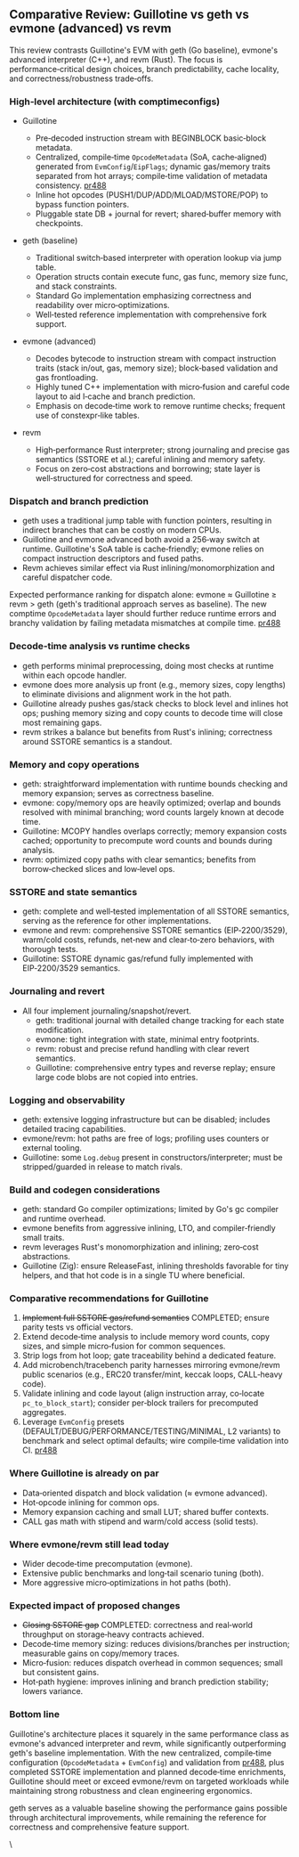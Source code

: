 ## Comparative Review: Guillotine vs geth vs evmone (advanced) vs revm

This review contrasts Guillotine's EVM with geth (Go baseline), evmone's advanced interpreter (C++), and revm (Rust). The focus is performance‑critical design choices, branch predictability, cache locality, and correctness/robustness trade‑offs.

### High‑level architecture (with comptimeconfigs)

- Guillotine
  - Pre‑decoded instruction stream with BEGINBLOCK basic‑block metadata.
  - Centralized, compile‑time `OpcodeMetadata` (SoA, cache‑aligned) generated from `EvmConfig`/`EipFlags`; dynamic gas/memory traits separated from hot arrays; compile‑time validation of metadata consistency. [pr488]
  - Inline hot opcodes (PUSH1/DUP/ADD/MLOAD/MSTORE/POP) to bypass function pointers.
  - Pluggable state DB + journal for revert; shared‑buffer memory with checkpoints.

- geth (baseline)
  - Traditional switch‑based interpreter with operation lookup via jump table.
  - Operation structs contain execute func, gas func, memory size func, and stack constraints.
  - Standard Go implementation emphasizing correctness and readability over micro‑optimizations.
  - Well‑tested reference implementation with comprehensive fork support.

- evmone (advanced)
  - Decodes bytecode to instruction stream with compact instruction traits (stack in/out, gas, memory size); block‑based validation and gas frontloading.
  - Highly tuned C++ implementation with micro‑fusion and careful code layout to aid I‑cache and branch prediction.
  - Emphasis on decode‑time work to remove runtime checks; frequent use of constexpr‑like tables.

- revm
  - High‑performance Rust interpreter; strong journaling and precise gas semantics (SSTORE et al.); careful inlining and memory safety.
  - Focus on zero‑cost abstractions and borrowing; state layer is well‑structured for correctness and speed.

### Dispatch and branch prediction

- geth uses a traditional jump table with function pointers, resulting in indirect branches that can be costly on modern CPUs.
- Guillotine and evmone advanced both avoid a 256‑way switch at runtime. Guillotine's SoA table is cache‑friendly; evmone relies on compact instruction descriptors and fused paths.
- Revm achieves similar effect via Rust inlining/monomorphization and careful dispatcher code.

Expected performance ranking for dispatch alone: evmone ≈ Guillotine ≥ revm > geth (geth's traditional approach serves as baseline). The new comptime `OpcodeMetadata` layer should further reduce runtime errors and branchy validation by failing metadata mismatches at compile time. [pr488]

### Decode‑time analysis vs runtime checks

- geth performs minimal preprocessing, doing most checks at runtime within each opcode handler.
- evmone does more analysis up front (e.g., memory sizes, copy lengths) to eliminate divisions and alignment work in the hot path.
- Guillotine already pushes gas/stack checks to block level and inlines hot ops; pushing memory sizing and copy counts to decode time will close most remaining gaps.
- revm strikes a balance but benefits from Rust's inlining; correctness around SSTORE semantics is a standout.

### Memory and copy operations

- geth: straightforward implementation with runtime bounds checking and memory expansion; serves as correctness baseline.
- evmone: copy/memory ops are heavily optimized; overlap and bounds resolved with minimal branching; word counts largely known at decode time.
- Guillotine: MCOPY handles overlaps correctly; memory expansion costs cached; opportunity to precompute word counts and bounds during analysis.
- revm: optimized copy paths with clear semantics; benefits from borrow‑checked slices and low‑level ops.

### SSTORE and state semantics

- geth: complete and well‑tested implementation of all SSTORE semantics, serving as the reference for other implementations.
- evmone and revm: comprehensive SSTORE semantics (EIP‑2200/3529), warm/cold costs, refunds, net‑new and clear‑to‑zero behaviors, with thorough tests.
- Guillotine: SSTORE dynamic gas/refund fully implemented with EIP‑2200/3529 semantics.

### Journaling and revert

- All four implement journaling/snapshot/revert.  
  - geth: traditional journal with detailed change tracking for each state modification.
  - evmone: tight integration with state, minimal entry footprints.  
  - revm: robust and precise refund handling with clear revert semantics.  
  - Guillotine: comprehensive entry types and reverse replay; ensure large code blobs are not copied into entries.

### Logging and observability

- geth: extensive logging infrastructure but can be disabled; includes detailed tracing capabilities.
- evmone/revm: hot paths are free of logs; profiling uses counters or external tooling.
- Guillotine: some `Log.debug` present in constructors/interpreter; must be stripped/guarded in release to match rivals.

### Build and codegen considerations

- geth: standard Go compiler optimizations; limited by Go's gc compiler and runtime overhead.
- evmone benefits from aggressive inlining, LTO, and compiler‑friendly small traits.
- revm leverages Rust's monomorphization and inlining; zero‑cost abstractions.
- Guillotine (Zig): ensure ReleaseFast, inlining thresholds favorable for tiny helpers, and that hot code is in a single TU where beneficial.

### Comparative recommendations for Guillotine

1) ~~Implement full SSTORE gas/refund semantics~~ COMPLETED; ensure parity tests vs official vectors.
2) Extend decode‑time analysis to include memory word counts, copy sizes, and simple micro‑fusion for common sequences.
3) Strip logs from hot loop; gate traceability behind a dedicated feature.
4) Add microbench/tracebench parity harnesses mirroring evmone/revm public scenarios (e.g., ERC20 transfer/mint, keccak loops, CALL‑heavy code).
5) Validate inlining and code layout (align instruction array, co‑locate `pc_to_block_start`); consider per‑block trailers for precomputed aggregates.
6) Leverage `EvmConfig` presets (DEFAULT/DEBUG/PERFORMANCE/TESTING/MINIMAL, L2 variants) to benchmark and select optimal defaults; wire compile‑time validation into CI. [pr488]

### Where Guillotine is already on par

- Data‑oriented dispatch and block validation (≈ evmone advanced).
- Hot‑opcode inlining for common ops.
- Memory expansion caching and small LUT; shared buffer contexts.
- CALL gas math with stipend and warm/cold access (solid tests).

### Where evmone/revm still lead today

- Wider decode‑time precomputation (evmone).  
- Extensive public benchmarks and long‑tail scenario tuning (both).
- More aggressive micro‑optimizations in hot paths (both).

### Expected impact of proposed changes

- ~~Closing SSTORE gap~~ COMPLETED: correctness and real‑world throughput on storage‑heavy contracts achieved.  
- Decode‑time memory sizing: reduces divisions/branches per instruction; measurable gains on copy/memory traces.  
- Micro‑fusion: reduces dispatch overhead in common sequences; small but consistent gains.  
- Hot‑path hygiene: improves inlining and branch prediction stability; lowers variance.

### Bottom line

Guillotine's architecture places it squarely in the same performance class as evmone's advanced interpreter and revm, while significantly outperforming geth's baseline implementation. With the new centralized, compile‑time configuration (`OpcodeMetadata` + `EvmConfig`) and validation from [pr488], plus completed SSTORE implementation and planned decode‑time enrichments, Guillotine should meet or exceed evmone/revm on targeted workloads while maintaining strong robustness and clean engineering ergonomics.

geth serves as a valuable baseline showing the performance gains possible through architectural improvements, while remaining the reference for correctness and comprehensive feature support.

\

[pr488]: https://github.com/evmts/guillotine/pull/488


